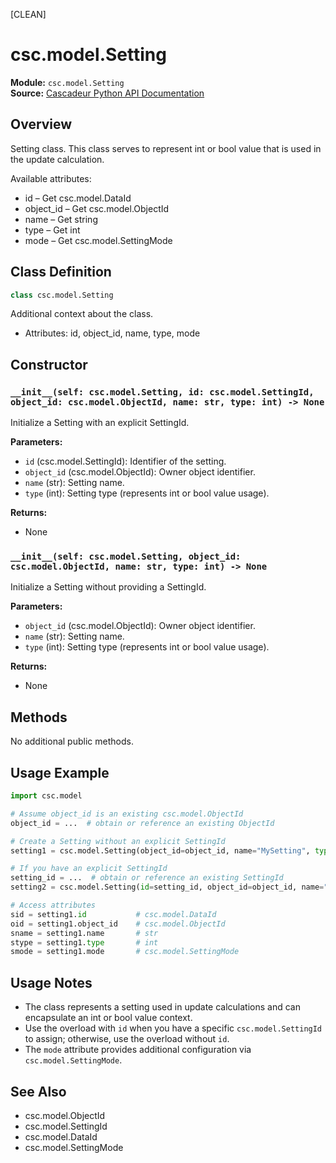[CLEAN]
<!-- Cleaned by batch script 2025-08-22 23:19 | Original: dcc84e4d -->

# csc.model.Setting

**Module:** `csc.model.Setting`  
**Source:** [Cascadeur Python API Documentation](https://cascadeur.com/python-api/_generate/csc.model.Setting.html)

## Overview

Setting class. This class serves to represent int or bool value that is used in the update calculation.

Available attributes:
- id – Get csc.model.DataId
- object_id – Get csc.model.ObjectId
- name – Get string
- type – Get int
- mode – Get csc.model.SettingMode

## Class Definition

```python
class csc.model.Setting
```

Additional context about the class.
- Attributes: id, object_id, name, type, mode

## Constructor

### `__init__(self: csc.model.Setting, id: csc.model.SettingId, object_id: csc.model.ObjectId, name: str, type: int) -> None`

Initialize a Setting with an explicit SettingId.

**Parameters:**
- `id` (csc.model.SettingId): Identifier of the setting.
- `object_id` (csc.model.ObjectId): Owner object identifier.
- `name` (str): Setting name.
- `type` (int): Setting type (represents int or bool value usage).

**Returns:**
- None

### `__init__(self: csc.model.Setting, object_id: csc.model.ObjectId, name: str, type: int) -> None`

Initialize a Setting without providing a SettingId.

**Parameters:**
- `object_id` (csc.model.ObjectId): Owner object identifier.
- `name` (str): Setting name.
- `type` (int): Setting type (represents int or bool value usage).

**Returns:**
- None

## Methods

No additional public methods.

## Usage Example

```python
import csc.model

# Assume object_id is an existing csc.model.ObjectId
object_id = ...  # obtain or reference an existing ObjectId

# Create a Setting without an explicit SettingId
setting1 = csc.model.Setting(object_id=object_id, name="MySetting", type=1)

# If you have an explicit SettingId
setting_id = ...  # obtain or reference an existing SettingId
setting2 = csc.model.Setting(id=setting_id, object_id=object_id, name="MySetting", type=1)

# Access attributes
sid = setting1.id           # csc.model.DataId
oid = setting1.object_id    # csc.model.ObjectId
sname = setting1.name       # str
stype = setting1.type       # int
smode = setting1.mode       # csc.model.SettingMode
```

## Usage Notes

- The class represents a setting used in update calculations and can encapsulate an int or bool value context.
- Use the overload with `id` when you have a specific `csc.model.SettingId` to assign; otherwise, use the overload without `id`.
- The `mode` attribute provides additional configuration via `csc.model.SettingMode`.

## See Also

- csc.model.ObjectId
- csc.model.SettingId
- csc.model.DataId
- csc.model.SettingMode